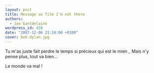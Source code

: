 ```yaml
---
layout: post
title: Message au film I'm not there
authors:
  - Joe Gantdelaine
wordpress_id: 428
date: "2007-12-06 21:24:00 +0100"
cover: bob-dylan.jpg
---
```


Tu m'as juste fait perdre le temps si précieux qui est le mien \_ Mais n'y pense
plus, tout va bien…

Le monde va mal !

